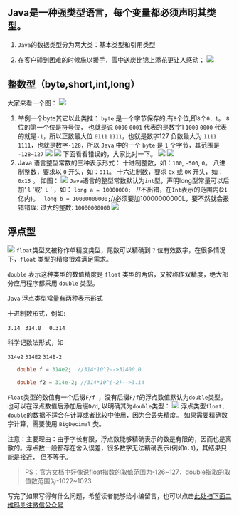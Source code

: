 ## Java是一种强类型语言，每个变量都必须声明其类型。

1) `Java`的数据类型分为两大类：基本类型和引用类型

2) 在客户碰到困难的时候施以援手，雪中送炭比锦上添花更让人感动；
![](https://gitee.com/duchaochen/gongzhonghao/raw/master/3/5-1.png)

## 整数型（byte,short,int,long）
大家来看一个图：
![](https://gitee.com/duchaochen/gongzhonghao/raw/master/3/5-2.png)

1) 举例一个byte其它以此类推：
`byte` 是一个字节保存的,有`8`个位,即`8`个`0、1`。
`8` 位的第一个位是符号位， 也就是说 `0000` `0001` 代表的是数字1
`1000` `0000` 代表的就是`-1`，所以正数最大位 `0111` `1111`，也就是数字127 
负数最大为 `1111` `1111`，也就是数字`-128`，所以 `Java` 中的一个 `byte` 是 `1` 个字节，其范围是` -128~127`
![](https://gitee.com/duchaochen/gongzhonghao/raw/master/3/5-3.png)
![](https://gitee.com/duchaochen/gongzhonghao/raw/master/3/5-4.png)
下面看看错误的，大家比对一下。
![](https://gitee.com/duchaochen/gongzhonghao/raw/master/3/5-5.png)
![](https://gitee.com/duchaochen/gongzhonghao/raw/master/3/5-6.png)
2) Java 语言整型常数的三种表示形式：
    十进制整数，如：`100`, `-500`, `0`。
    八进制整数，要求以 `0` 开头，如：`011`。
十六进制数，要求 `0x` 或 `0X` 开头，如：`0x15` 。
如图：
![](https://gitee.com/duchaochen/gongzhonghao/raw/master/3/5-7.png)
`Java`语言的整型常数默认为`int`型，声明long型常量可以后加‘ `l` ’或‘` L` ’ ，如：
   `long a = 10000000; ` //不出错，在`Int`表示的范围内(`21`亿内)。
  ` long b = 10000000000;`//必须要加10000000000L，要不然就会报错错误: 过大的整数: `10000000000`
![](https://gitee.com/duchaochen/gongzhonghao/raw/master/3/5-8.jpg)

## 浮点型

![](https://gitee.com/duchaochen/gongzhonghao/raw/master/3/5-9.png)
`float`类型又被称作单精度类型，尾数可以精确到 `7` 位有效数字，在很多情况下，`float` 类型的精度很难满足需求。

`double` 表示这种类型的数值精度是 `float` 类型的两倍，又被称作双精度，绝大部分应用程序都采用 `double` 类型。

`Java` 浮点类型常量有两种表示形式

十进制数形式，例如:

`3.14 `      `314.0 `    ` 0.314`

科学记数法形式，如

`314e2`      `314E2`      `314E-2`

```java
   double f = 314e2;  //314*10^2-->31400.0

   double f2 = 314e-2; //314*10^(-2)-->3.14
```

`Float`类型的数值有一个后缀`F/f `，没有后缀`F/f`的浮点数值默认为`double`类型。也可以在浮点数值后添加后缀`D/d`, 以明确其为`double`类型：
![](https://gitee.com/duchaochen/gongzhonghao/raw/master/3/5-10.jpg)
浮点类型`float, double`的数据不适合在计算或者比较中使用，因为会丢失精度。
        如果需要精确数字计算，需要使用 `BigDecimal` 类。

注意：主要理由：由于字长有限，浮点数能够精确表示的数是有限的，因而也是离散的。浮点数一般都存在舍入误差，很多数字无法精确表示(例如`0.1`)，其结果只能是接近， 但不等于。

>PS：官方文档中好像说float指数的取值范围为-126~127，double指取的取值数范围为-1022~1023

写完了如果写得有什么问题，希望读者能够给小编留言，也可以点击[此处扫下面二维码关注微信公众号](https://www.ycbbs.vip/?p=28 "此处扫下面二维码关注微信公众号")